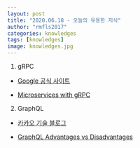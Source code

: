 ```yaml
---
layout: post
title: "2020.06.18 - 오늘의 유용한 지식"
author: "rmfls2017"
categories: knowledges
tags: [knowledges]
image: knowledges.jpg
---
```


1. gRPC

* [Google 공식 사이트](https://www.grpc.io/)

* [Microservices with gRPC](https://medium.com/@goinhacker/microservices-with-grpc-d504133d191d)

2. GraphQL

* [카카오 기술 블로그](https://tech.kakao.com/2019/08/01/graphql-basic/)

* [GraphQL Advantages vs Disadvantages](https://www.robinwieruch.de/why-graphql-advantages-disadvantages-alternatives)